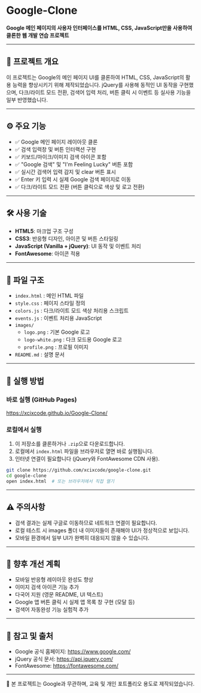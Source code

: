 # Google-Clone

**Google 메인 페이지의 사용자 인터페이스를 HTML, CSS, JavaScript만을 사용하여 클론한 웹 개발 연습 프로젝트**

---

## 📌 프로젝트 개요

이 프로젝트는 Google의 메인 페이지 UI를 클론하여 HTML, CSS, JavaScript의 활용 능력을 향상시키기 위해 제작되었습니다. jQuery를 사용해 동적인 UI 동작을 구현했으며, 다크/라이트 모드 전환, 검색어 입력 처리, 버튼 클릭 시 이벤트 등 실사용 기능을 일부 반영했습니다.

---

## ⚙️ 주요 기능

- ✅ Google 메인 페이지 레이아웃 클론
- ✅ 검색 입력창 및 버튼 인터랙션 구현
- ✅ 키보드/마이크/이미지 검색 아이콘 포함
- ✅ "Google 검색" 및 "I'm Feeling Lucky" 버튼 포함
- ✅ 실시간 검색어 입력 감지 및 clear 버튼 표시
- ✅ Enter 키 입력 시 실제 Google 검색 페이지로 이동
- ✅ 다크/라이트 모드 전환 (버튼 클릭으로 색상 및 로고 전환)

---

## 🛠 사용 기술

- **HTML5**: 마크업 구조 구성
- **CSS3**: 반응형 디자인, 아이콘 및 버튼 스타일링
- **JavaScript (Vanilla + jQuery)**: UI 동작 및 이벤트 처리
- **FontAwesome**: 아이콘 적용

---

## 📁 파일 구조

- `index.html` : 메인 HTML 파일
- `style.css` : 페이지 스타일 정의
- `colors.js` : 다크/라이트 모드 색상 처리용 스크립트
- `events.js` : 이벤트 처리용 JavaScript
- `images/`
  - `logo.png` : 기본 Google 로고
  - `logo-white.png` : 다크 모드용 Google 로고
  - `profile.png` : 프로필 이미지
- `README.md` : 설명 문서

---

## 🚀 실행 방법

### 바로 실행 (GitHub Pages)

https://xcixcode.github.io/Google-Clone/  

### 로컬에서 실행

1. 이 저장소를 클론하거나 `.zip`으로 다운로드합니다.
2. 로컬에서 `index.html` 파일을 브라우저로 열면 바로 실행됩니다.
3. 인터넷 연결이 필요합니다 (jQuery와 FontAwesome CDN 사용).

```bash
git clone https://github.com/xcixcode/google-clone.git
cd google-clone
open index.html  # 또는 브라우저에서 직접 열기
```

---

## ⚠ 주의사항

- 검색 결과는 실제 구글로 이동하므로 네트워크 연결이 필요합니다.
- 로컬 테스트 시 images 폴더 내 이미지들이 존재해야 UI가 정상적으로 보입니다.
- 모바일 환경에서 일부 UI가 완벽히 대응되지 않을 수 있습니다.

---

## 📌 향후 개선 계획

- 모바일 반응형 레이아웃 완성도 향상
- 이미지 검색 아이콘 기능 추가
- 다국어 지원 (영문 README, UI 텍스트)
- Google 앱 버튼 클릭 시 실제 앱 목록 창 구현 (모달 등)
- 검색어 자동완성 기능 실험적 추가

---

## 🙏 참고 및 출처

- Google 공식 홈페이지: https://www.google.com/
- jQuery 공식 문서:
https://api.jquery.com/
- FontAwesome:
https://fontawesome.com/

---

📎 본 프로젝트는 Google과 무관하며, 교육 및 개인 포트폴리오 용도로 제작되었습니다.
